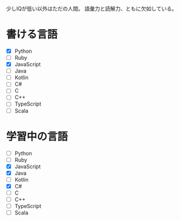 少しIQが低い以外はただの人間。
語彙力と読解力、ともに欠如している。

# 書ける言語
- [x] Python
- [ ] Ruby
- [x] JavaScript
- [ ] Java
- [ ] Kotlin
- [ ] C#
- [ ] C
- [ ] C++
- [ ] TypeScript
- [ ] Scala

# 学習中の言語
- [ ] Python
- [ ] Ruby
- [x] JavaScript
- [x] Java
- [ ] Kotlin
- [x] C#
- [ ] C
- [ ] C++
- [ ] TypeScript
- [ ] Scala
